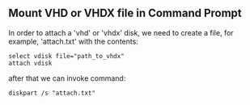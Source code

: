 ## Mount VHD or VHDX file in Command Prompt 

In order to attach a 'vhd' or 'vhdx' disk, we need to create a file, for example, 'attach.txt' with the contents:
```
select vdisk file="path_to_vhdx"
attach vdisk
```
after that we can invoke command:
```
diskpart /s "attach.txt"
```
